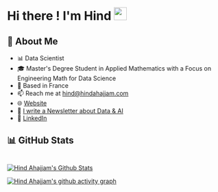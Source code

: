 
# Hi there ! I'm Hind <img src="https://raw.githubusercontent.com/MartinHeinz/MartinHeinz/master/wave.gif" width="30px">

## 📖 About Me

- 📊 Data Scientist 
- 🎓 Master's Degree Student in Applied Mathematics with a Focus on Engineering Math for Data Science
- 📍 Based in France
- 📫 Reach me at <a href = "mailto: hind@hindahajjam.com/"> hind@hindahajjam.com </a>
- 🌐 <a href = "https://www.hindahajjam.com"> Website </a>
- 📰 <a href = "https://hindahajjam.substack.com/"> I write a Newsletter about Data & AI</a> 
- 📱 <a href = "https://www.linkedin.com/in/hindahajjam/">LinkedIn</a>




 ## 📊 GitHub Stats

 <br/>
 <a href="http://hindahajjam.com/">
<img alt="Hind Ahajjam's Github Stats" src="https://github-readme-stats.vercel.app/api?username=hindahajjam&show_icons=true&count_private=true&theme=tokyonight&hide_border=true&bg_color=0D1117" /> </a>



[![Hind Ahajjam's github activity graph](https://github-readme-activity-graph.cyclic.app/graph?username=hindahajjam&theme=react-dark&hide_border=true)](https://github.com/hindahajjam/github-readme-activity-graph)




